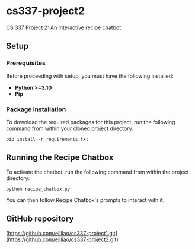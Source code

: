 # cs337-project2
CS 337 Project 2: An interactive recipe chatbot.

## Setup

### Prerequisites

Before proceeding with setup, you must have the following installed:

* **Python >=3.10**
* **Pip**

### Package installation

To download the required packages for this project, run the following command from within your cloned project directory:
```
pip install -r requirements.txt
```

## Running the Recipe Chatbox

To activate the chatbot, run the following command from within the project directory:
```
python recipe_chatbox.py
```

You can then follow Recipe Chatbox's prompts to interact with it.
 
## GitHub repository
[https://github.com/ellliao/cs337-project1.git](https://github.com/ellliao/cs337-project2.git)
